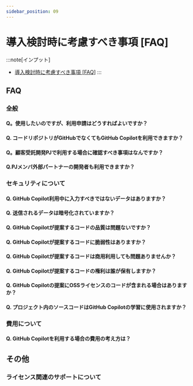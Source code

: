 ```yaml
---
sidebar_position: 09
---
```


# 導入検討時に考慮すべき事項 [FAQ]

:::note[インプット]
- [導入検討時に考慮すべき事項 [FAQ]](https://gen-ai-docs.jp/%e5%b0%8e%e5%85%a5%e6%8e%a8%e9%80%b2%e8%80%85-%e6%b1%ba%e8%a3%81%e8%80%85/%e5%b0%8e%e5%85%a5%e6%a4%9c%e8%a8%8e%e6%99%82%e3%81%ab%e8%80%83%e6%85%ae%e3%81%99%e3%81%b9%e3%81%8d%e4%ba%8b%e9%a0%85-faq)
:::

## FAQ

### 全般

#### Q。使用したいのですが、利用申請はどうすればよいですか？

#### Q. コードリポジトリがGitHubでなくてもGitHub Copilotを利用できますか？

#### Q。顧客受託開発PJで利用する場合に確認すべき事項はなんですか？

#### Q.PJメンバ外部パートナーの開発者も利用できますか？

### セキュリティについて

#### Q. GitHub Copilot利用中に入力すべきではないデータはありますか？

#### Q. 送信されるデータは暗号化されていますか？

#### Q. GitHub Copilotが提案するコードの品質は問題ないですか？

#### Q. GitHub Copilotが提案するコードに脆弱性はありますか？

#### Q. GitHub Copilotが提案するコードは商用利用しても問題ありませんか？

#### Q. GitHub Copilotが提案するコードの権利は誰が保有しますか？

#### Q. GitHub Copilotの提案にOSSライセンスのコードが含まれる場合はありますか？

#### Q. プロジェクト内のソースコードはGitHub Copilotの学習に使用されますか？

### 費用について

#### Q. GitHub Copilotを利用する場合の費用の考え方は？

## その他

### ライセンス関連のサポートについて
